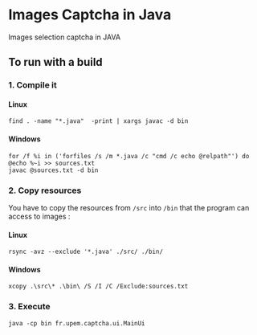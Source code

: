 # Images Captcha in Java
Images selection captcha in JAVA 

## To run with a build

### 1. Compile it
#### Linux
```
find . -name "*.java"  -print | xargs javac -d bin 
```

#### Windows
```
for /f %i in ('forfiles /s /m *.java /c "cmd /c echo @relpath"') do @echo %~i >> sources.txt
javac @sources.txt -d bin 
```

### 2. Copy resources
You have to copy the resources from `/src` into `/bin` that the program can access to images :

#### Linux
```
rsync -avz --exclude '*.java' ./src/ ./bin/
```

#### Windows
```
xcopy .\src\* .\bin\ /S /I /C /Exclude:sources.txt
```

### 3. Execute
```
java -cp bin fr.upem.captcha.ui.MainUi
```